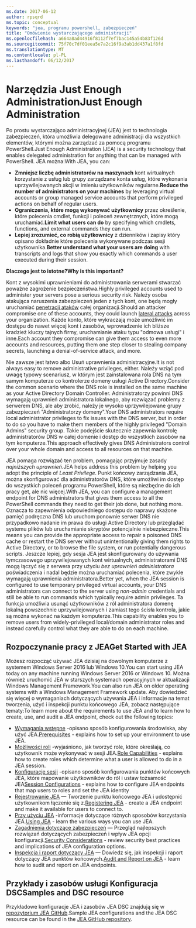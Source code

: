 ```yaml
---
ms.date: 2017-06-12
author: rpsqrd
ms.topic: conceptual
keywords: "jea, programu powershell, zabezpieczeń"
title: "Omówienie wystarczającego administracji"
ms.openlocfilehash: a664a8ad44916f8112f7ef7bac145a54b83f126d
ms.sourcegitcommit: 75f70c7df01eea5e7a2c16f9a3ab1dd437a1f8fd
ms.translationtype: MT
ms.contentlocale: pl-PL
ms.lasthandoff: 06/12/2017
---
```

# <a name="just-enough-administration"></a><span data-ttu-id="87a86-103">Narzędzia Just Enough Administration</span><span class="sxs-lookup"><span data-stu-id="87a86-103">Just Enough Administration</span></span>

<span data-ttu-id="87a86-104">Po prostu wystarczająco administracyjnej (JEA) jest to technologia zabezpieczeń, która umożliwia delegowane administracji dla wszystkich elementów, którymi można zarządzać za pomocą programu PowerShell.</span><span class="sxs-lookup"><span data-stu-id="87a86-104">Just Enough Administration (JEA) is a security technology that enables delegated administration for anything that can be managed with PowerShell.</span></span>
<span data-ttu-id="87a86-105">JEA można:</span><span class="sxs-lookup"><span data-stu-id="87a86-105">With JEA, you can:</span></span>

- <span data-ttu-id="87a86-106">**Zmniejsz liczbę administratorów na maszynach** kont wirtualnych korzystanie z usług lub grupy zarządzane konta usług, które wykonania uprzywilejowanych akcji w imieniu użytkowników regularne.</span><span class="sxs-lookup"><span data-stu-id="87a86-106">**Reduce the number of administrators on your machines** by leveraging virtual accounts or group managed service accounts that perform privileged actions on behalf of regular users.</span></span>
- <span data-ttu-id="87a86-107">**Ograniczenia, które mogą wykonywać użytkownicy** przez określenie, które polecenia cmdlet, funkcji i poleceń zewnętrznych, które mogą uruchamiać.</span><span class="sxs-lookup"><span data-stu-id="87a86-107">**Limit what users can do** by specifying which cmdlets, functions, and external commands they can run.</span></span>
- <span data-ttu-id="87a86-108">**Lepiej zrozumieć, co robią użytkownicy** z dzienników i zapisy który opisano dokładnie które polecenia wykonywane podczas sesji użytkownika.</span><span class="sxs-lookup"><span data-stu-id="87a86-108">**Better understand what your users are doing** with transcripts and logs that show you exactly which commands a user executed during their session.</span></span>

<span data-ttu-id="87a86-109">**Dlaczego jest to istotne?**</span><span class="sxs-lookup"><span data-stu-id="87a86-109">**Why is this important?**</span></span>

<span data-ttu-id="87a86-110">Kont z wysokimi uprawnieniami do administrowania serwerami stwarzać poważne zagrożenie bezpieczeństwa.</span><span class="sxs-lookup"><span data-stu-id="87a86-110">Highly privileged accounts used to administer your servers pose a serious security risk.</span></span>
<span data-ttu-id="87a86-111">Należy osoba atakująca naruszenia zabezpieczeń jeden z tych kont, one będą mogły uruchamiać [penetracji ataków](http://aka.ms/pth) całej organizacji.</span><span class="sxs-lookup"><span data-stu-id="87a86-111">Should an attacker compromise one of these accounts, they could launch [lateral attacks](http://aka.ms/pth) across your organization.</span></span>
<span data-ttu-id="87a86-112">Każde konto, które wykraczają może umożliwić im dostępu do nawet więcej kont i zasobów, wprowadzenie ich bliższe kradzież kluczy tajnych firmy, uruchamianie ataku typu "odmowa usługi" i inne.</span><span class="sxs-lookup"><span data-stu-id="87a86-112">Each account they compromise can give them access to even more accounts and resources, putting them one step closer to stealing company secrets, launching a denial-of-service attack, and more.</span></span>

<span data-ttu-id="87a86-113">Nie zawsze jest łatwo albo Usuń uprawnienia administracyjne.</span><span class="sxs-lookup"><span data-stu-id="87a86-113">It is not always easy to remove administrative privileges, either.</span></span>
<span data-ttu-id="87a86-114">Należy wziąć pod uwagę typowy scenariusz, w którym jest zainstalowana rola DNS na tym samym komputerze co kontrolerze domeny usługi Active Directory.</span><span class="sxs-lookup"><span data-stu-id="87a86-114">Consider the common scenario where the DNS role is installed on the same machine as your Active Directory Domain Controller.</span></span>
<span data-ttu-id="87a86-115">Administratorzy powinni DNS wymagają uprawnień administratora lokalnego, aby rozwiązać problemy z serwerem DNS, ale aby zrobić, należy je wysoko uprzywilejowane grupy zabezpieczeń "Administratorzy domeny".</span><span class="sxs-lookup"><span data-stu-id="87a86-115">Your DNS administrators require local administrator privileges to fix issues with the DNS server, but in order to do so you have to make them members of the highly privileged "Domain Admins" security group.</span></span>
<span data-ttu-id="87a86-116">Takie podejście skutecznie zapewnia kontrolę administratorów DNS w całej domenie i dostęp do wszystkich zasobów na tym komputerze.</span><span class="sxs-lookup"><span data-stu-id="87a86-116">This approach effectively gives DNS Administrators control over your whole domain and access to all resources on that machine.</span></span>

<span data-ttu-id="87a86-117">JEA pomaga rozwiązać ten problem, pomagając przyjmuje zasady *najniższych uprawnień*.</span><span class="sxs-lookup"><span data-stu-id="87a86-117">JEA helps address this problem by helping you adopt the principle of *Least Privilege*.</span></span>
<span data-ttu-id="87a86-118">Punkt końcowy zarządzania JEA, można skonfigurować dla administratorów DNS, które umożliwi im dostęp do wszystkich poleceń programu PowerShell, które są niezbędne do ich pracy get, ale nic więcej.</span><span class="sxs-lookup"><span data-stu-id="87a86-118">With JEA, you can configure a management endpoint for DNS administrators that gives them access to all the PowerShell commands they need to get their job done, but nothing more.</span></span>
<span data-ttu-id="87a86-119">Oznacza to zapewnienia odpowiedniego dostępu do naprawy skażone pamięć podręczna DNS lub uruchom ponownie serwer DNS nie przypadkowo nadanie im prawa do usługi Active Directory lub przeglądać systemu plików lub uruchamianie skryptów potencjalnie niebezpieczne.</span><span class="sxs-lookup"><span data-stu-id="87a86-119">This means you can provide the appropriate access to repair a poisoned DNS cache or restart the DNS server without unintentionally giving them rights to Active Directory, or to browse the file system, or run potentially dangerous scripts.</span></span>
<span data-ttu-id="87a86-120">Jeszcze lepiej, gdy sesja JEA jest skonfigurowany do używania tymczasowego uprzywilejowanych kont wirtualnych, administratorami DNS mogą łączyć się z serwera przy użyciu *bez uprawnień administratora* poświadczenia i nadal będzie można uruchamiać polecenia, które zwykle wymagają uprawnienia administratora.</span><span class="sxs-lookup"><span data-stu-id="87a86-120">Better yet, when the JEA session is configured to use temporary privileged virtual accounts, your DNS administrators can connect to the server using *non-admin* credentials and still be able to run commands which typically require admin privileges.</span></span>
<span data-ttu-id="87a86-121">Ta funkcja umożliwia usunąć użytkowników z ról administratora domenę lokalną powszechnie uprzywilejowanych i zamiast tego ścisła kontrola, jakie są można wykonać na każdym komputerze.</span><span class="sxs-lookup"><span data-stu-id="87a86-121">This capability enables you to remove users from widely-privileged local/domain administrator roles and instead carefully control what they are able to do on each machine.</span></span>

## <a name="get-started-with-jea"></a><span data-ttu-id="87a86-122">Rozpoczynanie pracy z JEA</span><span class="sxs-lookup"><span data-stu-id="87a86-122">Get Started with JEA</span></span>

<span data-ttu-id="87a86-123">Możesz rozpocząć używać JEA dzisiaj na dowolnym komputerze z systemem Windows Server 2016 lub Windows 10.</span><span class="sxs-lookup"><span data-stu-id="87a86-123">You can start using JEA today on any machine running Windows Server 2016 or Windows 10.</span></span>
<span data-ttu-id="87a86-124">Można również uruchomić JEA w starszych systemach operacyjnych w aktualizacji Windows Management Framework.</span><span class="sxs-lookup"><span data-stu-id="87a86-124">You can also run JEA on older operating systems with a Windows Management Framework update.</span></span>
<span data-ttu-id="87a86-125">Aby dowiedzieć się więcej o wymaganiach dotyczących używania JEA i informacje na temat tworzenia, użyć i inspekcji punktu końcowego JEA, zobacz następujące tematy:</span><span class="sxs-lookup"><span data-stu-id="87a86-125">To learn more about the requirements to use JEA and to learn how to create, use, and audit a JEA endpoint, check out the following topics:</span></span>

- <span data-ttu-id="87a86-126">[Wymagania wstępne](prerequisites.md) -opisano sposób konfigurowania środowiska, aby użyć JEA.</span><span class="sxs-lookup"><span data-stu-id="87a86-126">[Prerequisites](prerequisites.md) - explains how to set up your environment to use JEA.</span></span>
- <span data-ttu-id="87a86-127">[Możliwości roli](role-capabilities.md) -wyjaśniono, jak tworzyć role, które określają, co użytkownik może wykonywać w sesji JEA.</span><span class="sxs-lookup"><span data-stu-id="87a86-127">[Role Capabilities](role-capabilities.md) - explains how to create roles which determine what a user is allowed to do in a JEA session.</span></span>
- <span data-ttu-id="87a86-128">[Konfiguracje sesji](session-configurations.md) -opisano sposób konfigurowania punktów końcowych JEA, które mapowanie użytkowników do ról i ustaw tożsamość JEA</span><span class="sxs-lookup"><span data-stu-id="87a86-128">[Session Configurations](session-configurations.md) - explains how to configure JEA endpoints that map users to roles and set the JEA identity</span></span>
- <span data-ttu-id="87a86-129">[Rejestrowanie JEA](register-jea.md) — Tworzenie punktu końcowego JEA i udostępnić użytkownikom łączenie się z.</span><span class="sxs-lookup"><span data-stu-id="87a86-129">[Registering JEA](register-jea.md) - create a JEA endpoint and make it available for users to connect to.</span></span>
- <span data-ttu-id="87a86-130">[Przy użyciu JEA](using-jea.md) -informacje dotyczące różnych sposobów korzystania JEA.</span><span class="sxs-lookup"><span data-stu-id="87a86-130">[Using JEA](using-jea.md) - learn the various ways you can use JEA.</span></span>
- <span data-ttu-id="87a86-131">[Zagadnienia dotyczące zabezpieczeń](security-considerations.md) — Przegląd najlepszych rozwiązań dotyczących zabezpieczeń i wpływ JEA opcji konfiguracji.</span><span class="sxs-lookup"><span data-stu-id="87a86-131">[Security Considerations](security-considerations.md) - review security best practices and implications of JEA configuration options.</span></span>
- <span data-ttu-id="87a86-132">[Inspekcja i raport dotyczący JEA](audit-and-report.md) — Dowiedz się, jak inspekcji i raport dotyczący JEA punktów końcowych.</span><span class="sxs-lookup"><span data-stu-id="87a86-132">[Audit and Report on JEA](audit-and-report.md) - learn how to audit and report on JEA endpoints.</span></span>

## <a name="samples-and-dsc-resource"></a><span data-ttu-id="87a86-133">Przykłady i zasobów usługi Konfiguracja DSC</span><span class="sxs-lookup"><span data-stu-id="87a86-133">Samples and DSC resource</span></span>

<span data-ttu-id="87a86-134">Przykładowe konfiguracje JEA i zasobów JEA DSC znajdują się w [repozytorium JEA GitHub](https://github.com/PowerShell/JEA).</span><span class="sxs-lookup"><span data-stu-id="87a86-134">Sample JEA configurations and the JEA DSC resource can be found in the [JEA GitHub repository](https://github.com/PowerShell/JEA).</span></span>

